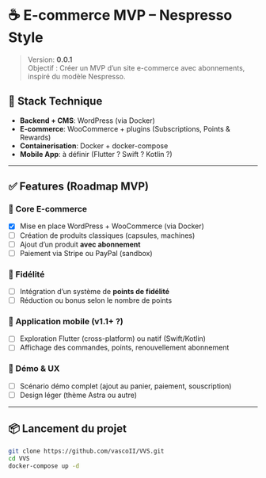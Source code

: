 # ☕️ E-commerce MVP – Nespresso Style

> Version: **0.0.1**  
> Objectif : Créer un MVP d’un site e-commerce avec abonnements, inspiré du modèle Nespresso.

## 🚀 Stack Technique

- **Backend + CMS**: WordPress (via Docker)
- **E-commerce**: WooCommerce + plugins (Subscriptions, Points & Rewards)
- **Containerisation**: Docker + docker-compose
- **Mobile App**: à définir (Flutter ? Swift ? Kotlin ?)

---

## ✅ Features (Roadmap MVP)

### 🎯 Core E-commerce

- [x] Mise en place WordPress + WooCommerce (via Docker)
- [ ] Création de produits classiques (capsules, machines)
- [ ] Ajout d’un produit **avec abonnement**
- [ ] Paiement via Stripe ou PayPal (sandbox)

### 🎁 Fidélité

- [ ] Intégration d’un système de **points de fidélité**
- [ ] Réduction ou bonus selon le nombre de points

### 📱 Application mobile (v1.1+ ?)

- [ ] Exploration Flutter (cross-platform) ou natif (Swift/Kotlin)
- [ ] Affichage des commandes, points, renouvellement abonnement

### 🧪 Démo & UX

- [ ] Scénario démo complet (ajout au panier, paiement, souscription)
- [ ] Design léger (thème Astra ou autre)

---

## 📦 Lancement du projet

```bash
git clone https://github.com/vascoII/VVS.git
cd VVS
docker-compose up -d
